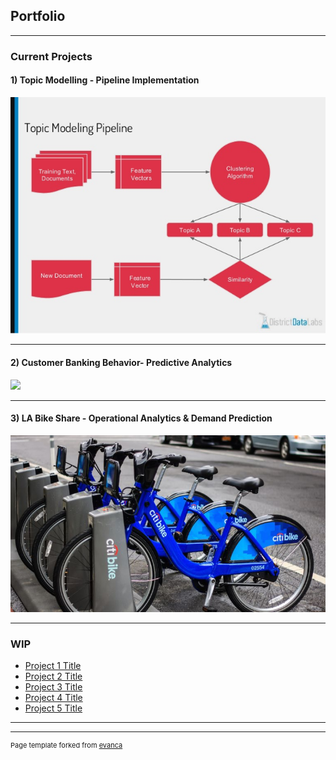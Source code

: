 ## Portfolio

---

### Current Projects

#### 1) Topic Modelling - Pipeline Implementation

<img src="images/topicmodelling.jpg?raw=true"/>

---

#### 2) Customer Banking Behavior- Predictive Analytics

<img src="images/bank-analytics-logo.jpg?raw=true"/>

---

#### 3) LA Bike Share - Operational Analytics & Demand Prediction

<img src="images/bikeshare.jpg?raw=true"/>

---

### WIP

- [Project 1 Title](http://example.com/)
- [Project 2 Title](http://example.com/)
- [Project 3 Title](http://example.com/)
- [Project 4 Title](http://example.com/)
- [Project 5 Title](http://example.com/)

---




---
<p style="font-size:11px">Page template forked from <a href="https://github.com/evanca/quick-portfolio">evanca</a></p>
<!-- Remove above link if you don't want to attibute -->
